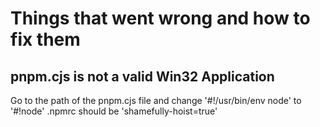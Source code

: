# Things that went wrong and how to fix them

## pnpm.cjs is not a valid Win32 Application

Go to the path of the pnpm.cjs file and change '#!/usr/bin/env node' to '#!node'
.npmrc should be 'shamefully-hoist=true'
